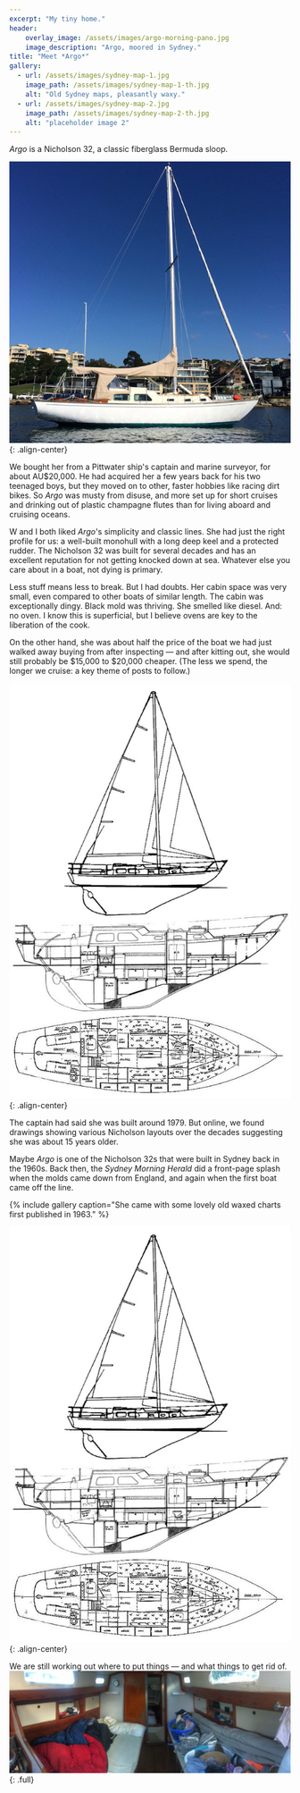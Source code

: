 ```yaml
---
excerpt: "My tiny home."
header: 
	overlay_image: /assets/images/argo-morning-pano.jpg
	image_description: "Argo, moored in Sydney."
title: "Meet *Argo*"
gallery:
  - url: /assets/images/sydney-map-1.jpg
    image_path: /assets/images/sydney-map-1-th.jpg
    alt: "Old Sydney maps, pleasantly waxy."
  - url: /assets/images/sydney-map-2.jpg
    image_path: /assets/images/sydney-map-2-th.jpg
    alt: "placeholder image 2"
---
```

*Argo* is a Nicholson 32, a classic fiberglass Bermuda sloop.

![image-center](/assets/images/argo-from-side.jpg)
{: .align-center}

We bought her from a Pittwater ship's captain and marine surveyor, for about AU$20,000. He had acquired her a few years back for his two teenaged boys, but they moved on to other, faster hobbies like racing dirt bikes. So *Argo* was musty from disuse, and more set up for short cruises and drinking out of plastic champagne flutes than for living aboard and cruising oceans.

W and I both liked *Argo*'s simplicity and classic lines. She had just the right profile for us: a well-built monohull with a long deep keel and a protected rudder. The Nicholson 32 was built for several decades and has an excellent reputation for not getting knocked down at sea. Whatever else you care about in a boat, not dying is primary.

Less stuff means less to break. But I had doubts. Her cabin space was very small, even compared to other boats of similar length. The cabin was exceptionally dingy. Black mold was thriving. She smelled like diesel. And: no oven. I know this is superficial, but I believe ovens are key to the liberation of the cook.

On the other hand, she was about half the price of the boat we had just walked away buying from after inspecting — and after kitting out, she would still probably be $15,000 to $20,000 cheaper. (The less we spend, the longer we cruise: a key theme of posts to follow.)

![image-center](/assets/images/nicholson-32-drawing.jpg){: .align-center}

The captain had said she was built around 1979. But online, we found drawings showing various Nicholson layouts over the decades suggesting she was about 15 years older.

Maybe *Argo* is one of the Nicholson 32s that were built in Sydney back in the 1960s. Back then, the *Sydney Morning Herald* did a front-page splash when the molds came down from England, and again when the first boat came off the line.

{% include gallery caption="She came with some lovely old waxed charts first published in 1963." %}

![image-center](/assets/images/nicholson-32-drawing.jpg){: .align-center}

We are still working out where to put things — and what things to get rid of.
![full](/assets/images/Cabin.jpg){: .full}




